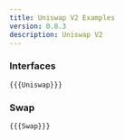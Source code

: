```yaml
---
title: Uniswap V2 Examples
version: 0.8.3
description: Uniswap V2
---
```


### Interfaces

```solidity
{{{Uniswap}}}
```

### Swap

```solidity
{{{Swap}}}
```
